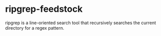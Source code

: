 # ripgrep-feedstock
ripgrep is a line-oriented search tool that recursively searches the current directory for a regex pattern.
